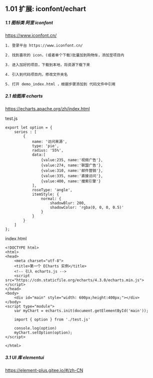 ## 1.01 扩展: iconfont/echart

##### 1.1 图标类 阿里 iconfont

<https://www.iconfont.cn/>

```
1. 登录平台 https://www.iconfont.cn/

2. 找到喜欢的 icon，(或者单个下载)批量加到购物车，添加至项目内

3. 进入加好的项目，下载到本地，将资源下载下来

4. 引入到代码项目内，修改文件夹名

5. 打开 demo_index.html ，根据步骤添加到 代码文件中引用

```

##### 2.1 绘图库 echarts

<https://echarts.apache.org/zh/index.html>

test.js

```
export let option = {
    series : [
        {
            name: '访问来源',
            type: 'pie',
            radius: '55%',
            data:[
                {value:235, name:'视频广告'},
                {value:274, name:'联盟广告'},
                {value:310, name:'邮件营销'},
                {value:335, name:'直接访问'},
                {value:400, name:'搜索引擎'}
            ],
            roseType: 'angle',
            itemStyle: {
                normal: {
                    shadowBlur: 200,
                    shadowColor: 'rgba(0, 0, 0, 0.5)'
                }
            }
        }
    ]
};
```

index.html

```
<!DOCTYPE html>
<html>
<head>
    <meta charset="utf-8">
    <title>第一个 ECharts 实例</title>
    <!-- 引入 echarts.js -->
    <script src="https://cdn.staticfile.org/echarts/4.3.0/echarts.min.js"></script>
</head>
<body>
    <div id="main" style="width: 600px;height:400px;"></div>
</body>
<script type="module">
    var myChart = echarts.init(document.getElementById('main'));

    import { option } from './test.js'

    console.log(option)
    myChart.setOption(option);
</script>

</html>
```

##### 3.1 UI 库 elementui

<https://element-plus.gitee.io/#/zh-CN>
